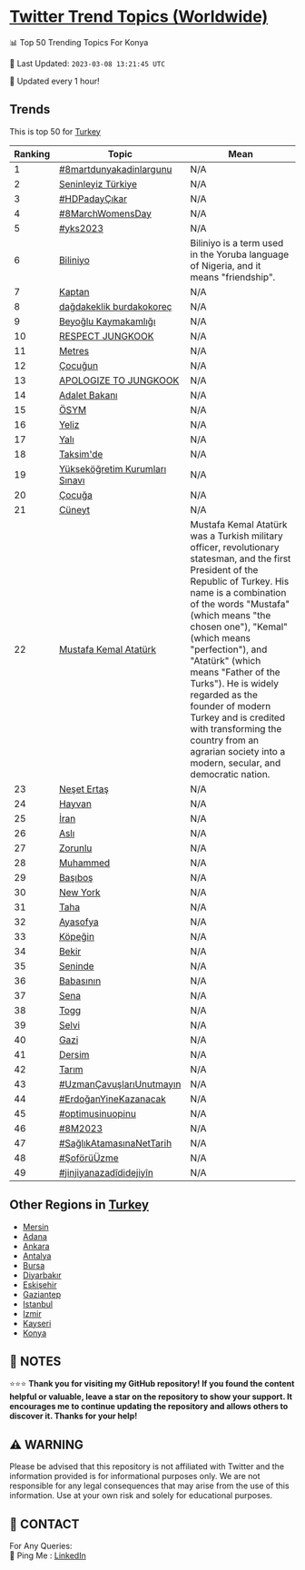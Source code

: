 [Twitter Trend Topics (Worldwide)](https://github.com/ErcinDedeoglu/Twitter-Trend-Topics)
==========


📊 Top 50 Trending Topics For Konya

📆 Last Updated: `2023-03-08 13:21:45 UTC`

🔧 Updated every 1 hour!


## Trends

This is top 50 for [Turkey](</Turkey>)

| Ranking | Topic | Mean |
| ------- | ------------ | ------------ |
| 1 | [#8martdunyakadinlargunu](http://twitter.com/search?q=%238martdunyakadinlargunu) | N/A |
| 2 | [Seninleyiz Türkiye](http://twitter.com/search?q=Seninleyiz+T%c3%bcrkiye) | N/A |
| 3 | [#HDPadayÇıkar](http://twitter.com/search?q=%23HDPaday%c3%87%c4%b1kar) | N/A |
| 4 | [#8MarchWomensDay](http://twitter.com/search?q=%238MarchWomensDay) | N/A |
| 5 | [#yks2023](http://twitter.com/search?q=%23yks2023) | N/A |
| 6 | [Biliniyo](http://twitter.com/search?q=Biliniyo) | Biliniyo is a term used in the Yoruba language of Nigeria, and it means "friendship". |
| 7 | [Kaptan](http://twitter.com/search?q=Kaptan) | N/A |
| 8 | [dağdakeklik burdakokoreç](http://twitter.com/search?q=da%c4%9fdakeklik+burdakokore%c3%a7) | N/A |
| 9 | [Beyoğlu Kaymakamlığı](http://twitter.com/search?q=Beyo%c4%9flu+Kaymakaml%c4%b1%c4%9f%c4%b1) | N/A |
| 10 | [RESPECT JUNGKOOK](http://twitter.com/search?q=RESPECT+JUNGKOOK) | N/A |
| 11 | [Metres](http://twitter.com/search?q=Metres) | N/A |
| 12 | [Çocuğun](http://twitter.com/search?q=%c3%87ocu%c4%9fun) | N/A |
| 13 | [APOLOGIZE TO JUNGKOOK](http://twitter.com/search?q=APOLOGIZE+TO+JUNGKOOK) | N/A |
| 14 | [Adalet Bakanı](http://twitter.com/search?q=Adalet+Bakan%c4%b1) | N/A |
| 15 | [ÖSYM](http://twitter.com/search?q=%c3%96SYM) | N/A |
| 16 | [Yeliz](http://twitter.com/search?q=Yeliz) | N/A |
| 17 | [Yalı](http://twitter.com/search?q=Yal%c4%b1) | N/A |
| 18 | [Taksim'de](http://twitter.com/search?q=Taksim%27de) | N/A |
| 19 | [Yükseköğretim Kurumları Sınavı](http://twitter.com/search?q=Y%c3%bcksek%c3%b6%c4%9fretim+Kurumlar%c4%b1+S%c4%b1nav%c4%b1) | N/A |
| 20 | [Çocuğa](http://twitter.com/search?q=%c3%87ocu%c4%9fa) | N/A |
| 21 | [Cüneyt](http://twitter.com/search?q=C%c3%bcneyt) | N/A |
| 22 | [Mustafa Kemal Atatürk](http://twitter.com/search?q=Mustafa+Kemal+Atat%c3%bcrk) | Mustafa Kemal Atatürk was a Turkish military officer, revolutionary statesman, and the first President of the Republic of Turkey. His name is a combination of the words "Mustafa" (which means "the chosen one"), "Kemal" (which means "perfection"), and "Atatürk" (which means "Father of the Turks"). He is widely regarded as the founder of modern Turkey and is credited with transforming the country from an agrarian society into a modern, secular, and democratic nation. |
| 23 | [Neşet Ertaş](http://twitter.com/search?q=Ne%c5%9fet+Erta%c5%9f) | N/A |
| 24 | [Hayvan](http://twitter.com/search?q=Hayvan) | N/A |
| 25 | [İran](http://twitter.com/search?q=%c4%b0ran) | N/A |
| 26 | [Aslı](http://twitter.com/search?q=Asl%c4%b1) | N/A |
| 27 | [Zorunlu](http://twitter.com/search?q=Zorunlu) | N/A |
| 28 | [Muhammed](http://twitter.com/search?q=Muhammed) | N/A |
| 29 | [Başıboş](http://twitter.com/search?q=Ba%c5%9f%c4%b1bo%c5%9f) | N/A |
| 30 | [New York](http://twitter.com/search?q=New+York) | N/A |
| 31 | [Taha](http://twitter.com/search?q=Taha) | N/A |
| 32 | [Ayasofya](http://twitter.com/search?q=Ayasofya) | N/A |
| 33 | [Köpeğin](http://twitter.com/search?q=K%c3%b6pe%c4%9fin) | N/A |
| 34 | [Bekir](http://twitter.com/search?q=Bekir) | N/A |
| 35 | [Seninde](http://twitter.com/search?q=Seninde) | N/A |
| 36 | [Babasının](http://twitter.com/search?q=Babas%c4%b1n%c4%b1n) | N/A |
| 37 | [Sena](http://twitter.com/search?q=Sena) | N/A |
| 38 | [Togg](http://twitter.com/search?q=Togg) | N/A |
| 39 | [Selvi](http://twitter.com/search?q=Selvi) | N/A |
| 40 | [Gazi](http://twitter.com/search?q=Gazi) | N/A |
| 41 | [Dersim](http://twitter.com/search?q=Dersim) | N/A |
| 42 | [Tarım](http://twitter.com/search?q=Tar%c4%b1m) | N/A |
| 43 | [#UzmanÇavuşlarıUnutmayın](http://twitter.com/search?q=%23Uzman%c3%87avu%c5%9flar%c4%b1Unutmay%c4%b1n) | N/A |
| 44 | [#ErdoğanYineKazanacak](http://twitter.com/search?q=%23Erdo%c4%9fanYineKazanacak) | N/A |
| 45 | [#optimusinuopinu](http://twitter.com/search?q=%23optimusinuopinu) | N/A |
| 46 | [#8M2023](http://twitter.com/search?q=%238M2023) | N/A |
| 47 | [#SağlıkAtamasınaNetTarih](http://twitter.com/search?q=%23Sa%c4%9fl%c4%b1kAtamas%c4%b1naNetTarih) | N/A |
| 48 | [#ŞoförüÜzme](http://twitter.com/search?q=%23%c5%9eof%c3%b6r%c3%bc%c3%9czme) | N/A |
| 49 | [#jinjiyanazadîdidejiyîn](http://twitter.com/search?q=%23jinjiyanazad%c3%aedidejiy%c3%aen) | N/A |



## Other Regions in [Turkey](</Turkey>)

* [Mersin](</Turkey/Mersin.md>)
* [Adana](</Turkey/Adana.md>)
* [Ankara](</Turkey/Ankara.md>)
* [Antalya](</Turkey/Antalya.md>)
* [Bursa](</Turkey/Bursa.md>)
* [Diyarbakır](</Turkey/Diyarbakır.md>)
* [Eskişehir](</Turkey/Eskişehir.md>)
* [Gaziantep](</Turkey/Gaziantep.md>)
* [Istanbul](</Turkey/Istanbul.md>)
* [Izmir](</Turkey/Izmir.md>)
* [Kayseri](</Turkey/Kayseri.md>)
* [Konya](</Turkey/Konya.md>)



## 📝 NOTES

⭐⭐⭐ **Thank you for visiting my GitHub repository! If you found the content helpful or valuable, leave a star on the repository to show your support. It encourages me to continue updating the repository and allows others to discover it. Thanks for your help!**


## ⚠️ WARNING

Please be advised that this repository is not affiliated with Twitter and the information provided is for informational purposes only. We are not responsible for any legal consequences that may arise from the use of this information. Use at your own risk and solely for educational purposes.


## 📨 CONTACT

 For Any Queries:  
            🏓 Ping Me : [LinkedIn](https://www.linkedin.com/in/ercindedeoglu/)
